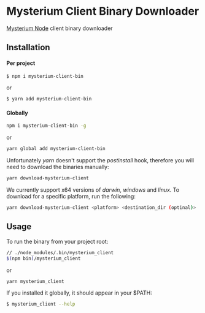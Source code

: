 # Mysterium Client Binary Downloader
[Mysterium Node](https://github.com/MysteriumNetwork/node) client binary downloader

## Installation

#### Per project
```sh
$ npm i mysterium-client-bin
```

or

```sh
$ yarn add mysterium-client-bin
```

#### Globally
```sh
npm i mysterium-client-bin -g
```

or

```sh
yarn global add mysterium-client-bin
```

Unfortunately *yarn* doesn't support the *postinstall* hook, therefore you will need to download the binaries manually:

```sh
yarn download-mysterium-client
```

We currently support x64 versions of _darwin_, _windows_ and _linux_. To download for a specific platform, run the following:

```sh
yarn download-mysterium-client <platform> <destination_dir (optinal)>
```

## Usage
To run the binary from your project root:

```sh
// ./node_modules/.bin/mysterium_client
$(npm bin)/mysterium_client
```

or

```sh
yarn mysterium_client
```

If you installed it globally, it should appear in your $PATH:

```sh
$ mysterium_client --help
```

